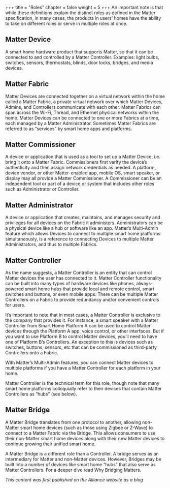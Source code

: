 +++
title = "Roles"
chapter = false
weight = 5
+++
An important note is that while these definitions explain the distinct roles as defined in the Matter specification, in many cases, the products in users’ homes have the ability to take on different roles or serve in multiple roles at once.

## Matter Device
A smart home hardware product that supports Matter, so that it can be connected to and controlled by a Matter Controller. Examples: light bulbs, switches, sensors, thermostats, blinds, door locks, bridges, and media devices.

## Matter Fabric
Matter Devices are connected together on a virtual network within the home called a Matter Fabric, a private virtual network over which Matter Devices, Admins, and Controllers communicate with each other. Matter Fabrics can span across the Wi-Fi, Thread, and Ethernet physical networks within the home. Matter Devices can be connected to one or more Fabrics at a time, each managed by a Matter Administrator. Sometimes Matter Fabrics are referred to as “services” by smart home apps and platforms.

## Matter Commissioner
A device or application that is used as a tool to set up a Matter Device, i.e. bring it onto a Matter Fabric. Commissioners first verify the device’s authenticity and then assign network credentials as needed. A platform, device vendor, or other Matter-enabled app, mobile OS, smart speaker, or display may all provide a Matter Commissioner. A Commissioner can be an independent tool or part of a device or system that includes other roles such as Administrator or Controller.

## Matter Administrator
A device or application that creates, maintains, and manages security and privileges for all devices on the Fabric it administers. Administrators can be a physical device like a hub or software like an app. Matter’s Multi-Admin feature which allows Devices to connect to multiple smart home platforms simultaneously, is a reference to connecting Devices to multiple Matter Administrators, and thus to multiple Fabrics.

## Matter Controller
As the name suggests, a Matter Controller is an entity that can control Matter devices the user has connected to it. Matter Controller functionality can be built into many types of hardware devices like phones, always-powered smart home hubs that provide local and remote control, smart switches and buttons, or even mobile apps. There can be multiple Matter Controllers on a Fabric to provide redundancy and/or convenient controls for users. 

It’s important to note that in most cases, a Matter Controller is exclusive to the company that provides it. For instance, a smart speaker with a Matter Controller from Smart Home Platform A can be used to control Matter devices through the Platform A app, voice control, or other interfaces. But if you want to use Platform B to control Matter devices, you’ll need to have one of Platform B’s Controllers. An exception to this is devices such as switches, buttons, sensors, etc that can be commissioned as third-party Controllers onto a Fabric.

With Matter’s Multi-Admin features, you can connect Matter devices to multiple platforms if you have a Matter Controller for each platform in your home. 

Matter Controller is the technical term for this role, though note that many smart home platforms colloquially refer to their devices that contain Matter Controllers as “hubs” (see below).

## Matter Bridge
A Matter Bridge translates from one protocol to another, allowing non-Matter smart home devices (such as those using Zigbee or Z-Wave) to connect to a Matter Fabric via the Bridge. This allows consumers to use their non-Matter smart home devices along with their new Matter devices to continue growing their unified smart home.

A Matter Bridge is a different role than a Controller. A bridge serves as an intermediary for Matter and non-Matter devices. However, Bridges may be built into a number of devices like smart home “hubs” that also serve as Matter Controllers. For a deeper dive read Why Bridging Matters. 


_This content was first published on the Alliance website as a blog_
